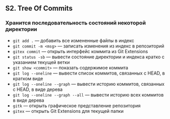 ## S2. Tree Of Commits
### Хранится последовательность состояний некоторой директории
-  `git add .` — добавить все измененные файлы в индекс
-  `git commit -m <msg>` — записать изменения из индекс в репозиторий
-  `gitex commit` — открыть интерфейс коммита из Git Extensions
-  `git status -sb` — вывести состояние директории и индекса кратко с указанием текущей ветки
-  `git show <commit>` — показать содержимое коммита
-  `git log --oneline` — вывести список коммитов, связанных с HEAD, в кратком виде
-  `git log --oneline --graph` — вывести историю коммитов, связанных с HEAD, в виде дерева
-  `git log --oneline --graph --all` — вывести историю всех коммитов в виде дерева
-  `gitk` — открыть графическое представление репозитория
-  `gitex` — открыть Git Extensions для текущей папки
